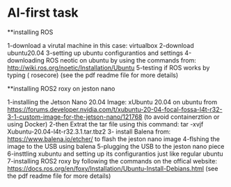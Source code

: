 # AI-first task


**installing ROS

1-download a virutal machine in this case: virtualbox
2-download ubuntu20.04
3-setting up ubuntu configurantios and settings
4-downloading ROS neotic on ubuntu by using the commands from: http://wiki.ros.org/noetic/Installation/Ubuntu
5-testing if ROS works by typing ( rosecore)
(see the pdf readme file for more details)

**installing ROS2 roxy on jeston nano

1-installing the Jetson Nano 20.04 Image: xUbuntu 20.04 on ubuntu from https://forums.developer.nvidia.com/t/xubuntu-20-04-focal-fossa-l4t-r32-3-1-custom-image-for-the-jetson-nano/121768 (to avoid containerztion or using Docker)
2-then Extrat the tar file using this command: tar -xvjf Xubuntu-20.04-l4t-r32.3.1.tar.tbz2
3- install Balena from: https://www.balena.io/etcher/ to flash the jeston nano image
4-flshing the image to the USB using balena
5-plugging the USB to the jeston nano piece 
6-insttling xubuntu and setting up its configurantios just like regular ubuntu 
7-installing ROS2 roxy by following the commands on  the offical website: https://docs.ros.org/en/foxy/Installation/Ubuntu-Install-Debians.html
(see the pdf readme file for more details)
